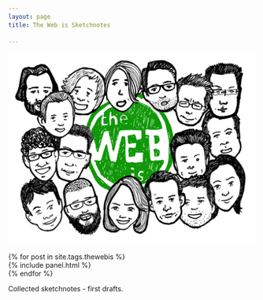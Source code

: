 ```yaml
---
layout: page
title: The Web is Sketchnotes

---
```


![Thewebis](../../images/thewebis/thewebis.png)

<div class="row">
	{% for post in site.tags.thewebis %}
		<section>
			{% include panel.html %}
		</section>
	{% endfor %}
		
</div>

Collected sketchnotes - first drafts.



